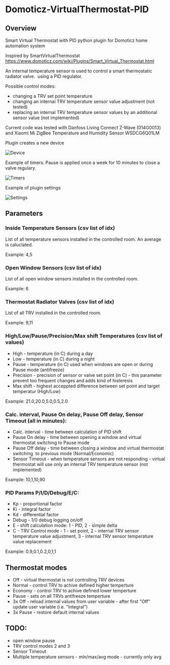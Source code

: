 # Domoticz-VirtualThermostat-PID

## Overview
Smart Virtual Thermostat with PID python plugin for Domoticz home automation system

Inspired by SmartVirtualThermostat https://www.domoticz.com/wiki/Plugins/Smart_Virtual_Thermostat.html

An internal temperature sensor is used to control a smart thermostatic radiator valve.  using a PID regulator.

Possible control modes:
- changing a TRV set point temperature
- changing an internal TRV temperature sensor value adjustment (not tested)
- replacing an internal TRV temperature sensor values by an additional sensor value (not implemented)

Current code was tested with Danfoss Living Connect Z-Wave (014G0013) and Xiaomi Mi ZigBee Temperature and Humidity Sensor WSDCG6Q01LM

Plugin creates a new device

![Device](https://user-images.githubusercontent.com/74839419/101463532-d1c3f200-393d-11eb-8ec5-b9ee874c3af2.png)

Example of timers. Pause is applied once a week for 10 minutes to close a valve regulary.

![Timers](https://user-images.githubusercontent.com/74839419/101463492-c670c680-393d-11eb-911e-8d8c8d6e7bbd.png)

Example of plugin settings

![Settings](https://user-images.githubusercontent.com/74839419/101463418-ad681580-393d-11eb-961a-0f9b63df3d25.png)

## Parameters

### Inside Temperature Sensors (csv list of idx)
List of all temperature sensors installed in the controlled room. An average is caluclated.

Example: 4,5

### Open Window Sensors (csv list of idx)
List of all open window sensors installed in the controlled room. 

Example: 6

### Thermostat Radiator Valves (csv list of idx)
List of all TRV installed in the controlled room. 

Example: 9,11

### High/Low/Pause/Precision/Max shift Temperatures (csv list of values)
* High - temperature (in C) during a day
* Low - temperature (in C) during a night
* Pause - temperature (in C) used when windows are open or during Pause mode (antifreeze)
* Precision - precision of sensor or valve set point (in C) - this parameter prevent too frequent changes  and adds kind of histeresis
* Max shift - highest acceppted difference between set point and target temperatur (High/Low)

Example: 21.0,20.0,5.0,0.5,2.0

### Calc. interval, Pause On delay, Pause Off delay, Sensor Timeout (all in minutes):
* Calc. interval - time between calculation of PID shift
* Pause On delay - time between opening a window and virtual thermostat switching to Pause mode
* Pause Off delay - time between closing a window and virtual thermostat switching  to previous mode (Normal/Economic)
* Sensor Timeout - when temperature sensors are not responding - virtual thermostat will use only an internal TRV temperature sensor (not implemented)

Example: 10,1,10,90

### PID Params P/I/D/Debug/E/C:
* Kp - proportional factor
* Ki - integral factor
* Kd - differential factor
* Debug - 1/0 debug logging on/off
* E - shift calculation mode: 1 - PID, 2 - simple delta
* C - TRV Control mode - 1 - set point, 2 - internal TRV sensor temperature value adjustment, 3 - internal TRV sensor temperature value replacement

Example: 0.9,0.1,0.2,0,1,1

## Thermostat modes
* Off - virtual thermostat is not controlling TRV devices
* Normal - control TRV to achive defined higher temperture
* Economy - control TRV to achive defined lower temperture
* Pause - sets on all TRVs antifreeze temperture
* 3x Off - reload internal values from user variable - after first "Off" update user variable (i.e. "Integral")
* 3x Pause - restore default internal values

## TODO:
- open window pause
- TRV control modes 2 and 3
- Sensor Timeout
- Multiple temperature sensors - min/max/avg mode - currently only avg
